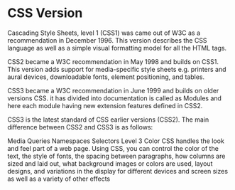 # CSS Version

Cascading Style Sheets, level 1 (CSS1) was came out of W3C as a recommendation in December 1996. This version describes the CSS language as well as a simple visual formatting model for all the HTML tags.

CSS2 became a W3C recommendation in May 1998 and builds on CSS1. This version adds support for media-specific style sheets e.g. printers and aural devices, downloadable fonts, element positioning, and tables.

CSS3 became a W3C recommendation in June 1999 and builds on older versions CSS. it has divided into documentation is called as Modules and here each module having new extension features defined in CSS2.

CSS3 is the latest standard of CSS earlier versions (CSS2). The main difference between CSS2 and CSS3 is as follows:

 Media Queries
 Namespaces
 Selectors Level 3
 Color
CSS handles the look and feel part of a web page. Using CSS, you can control the color of the text, the style of fonts, the spacing between paragraphs, how columns are sized and laid out, what background images or colors are used, layout designs, and variations in the display for different devices and screen sizes as well as a variety of other effects